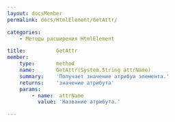 ```yaml
---
layout: docsMember
permalink: docs/HtmlElement/GetAttr/

categories:
    - Методы расширения HtmlElement

title:          GetAttr
member:
    type:       method
    name:       GetAttr(System.String attrName)
    summary:    'Получает значение атрибуа элемента.'
    returns:    'значение атрибута'
    params:
        - name:  attrName
          value: 'Название атрибута.'

---
```


